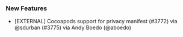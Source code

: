 ### New Features
* [EXTERNAL] Cocoapods support for privacy manifest (#3772) via @sdurban (#3775) via Andy Boedo (@aboedo)
